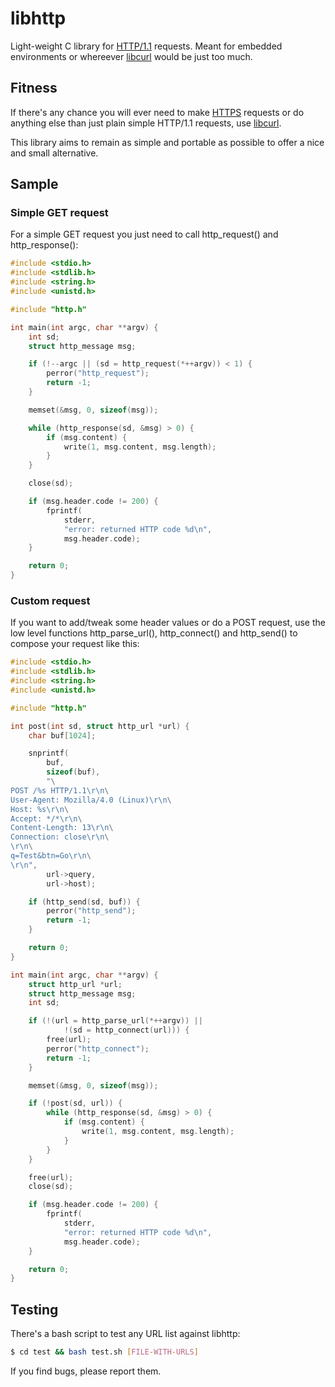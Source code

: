 libhttp
=======

Light-weight C library for [HTTP/1.1][1] requests.
Meant for embedded environments or whereever [libcurl][3] would be just
too much.

Fitness
-------

If there's any chance you will ever need to make [HTTPS][2] requests or do
anything else than just plain simple HTTP/1.1 requests, use [libcurl][3].

This library aims to remain as simple and portable as possible to offer
a nice and small alternative.

Sample
------

### Simple GET request

For a simple GET request you just need to call http_request() and
http_response():

```c
#include <stdio.h>
#include <stdlib.h>
#include <string.h>
#include <unistd.h>

#include "http.h"

int main(int argc, char **argv) {
	int sd;
	struct http_message msg;

	if (!--argc || (sd = http_request(*++argv)) < 1) {
		perror("http_request");
		return -1;
	}

	memset(&msg, 0, sizeof(msg));

	while (http_response(sd, &msg) > 0) {
		if (msg.content) {
			write(1, msg.content, msg.length);
		}
	}

	close(sd);

	if (msg.header.code != 200) {
		fprintf(
			stderr,
			"error: returned HTTP code %d\n",
			msg.header.code);
	}

	return 0;
}
```

### Custom request

If you want to add/tweak some header values or do a POST request, use the low level functions http_parse_url(), http_connect() and http_send() to compose your request like this:

```c
#include <stdio.h>
#include <stdlib.h>
#include <string.h>
#include <unistd.h>

#include "http.h"

int post(int sd, struct http_url *url) {
	char buf[1024];

	snprintf(
		buf,
		sizeof(buf),
		"\
POST /%s HTTP/1.1\r\n\
User-Agent: Mozilla/4.0 (Linux)\r\n\
Host: %s\r\n\
Accept: */*\r\n\
Content-Length: 13\r\n\
Connection: close\r\n\
\r\n\
q=Test&btn=Go\r\n\
\r\n",
		url->query,
		url->host);

	if (http_send(sd, buf)) {
		perror("http_send");
		return -1;
	}

	return 0;
}

int main(int argc, char **argv) {
	struct http_url *url;
	struct http_message msg;
	int sd;

	if (!(url = http_parse_url(*++argv)) ||
			!(sd = http_connect(url))) {
		free(url);
		perror("http_connect");
		return -1;
	}

	memset(&msg, 0, sizeof(msg));

	if (!post(sd, url)) {
		while (http_response(sd, &msg) > 0) {
			if (msg.content) {
				write(1, msg.content, msg.length);
			}
		}
	}

	free(url);
	close(sd);

	if (msg.header.code != 200) {
		fprintf(
			stderr,
			"error: returned HTTP code %d\n",
			msg.header.code);
	}

	return 0;
}
```

Testing
-------

There's a bash script to test any URL list against libhttp:

```bash
$ cd test && bash test.sh [FILE-WITH-URLS]
```

If you find bugs, please report them.

[1]: https://en.wikipedia.org/wiki/HTTP
[2]: https://en.wikipedia.org/wiki/HTTP_Secure
[3]: https://github.com/bagder/curl
